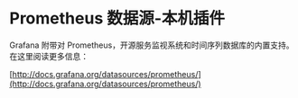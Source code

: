 # Prometheus 数据源-本机插件

Grafana 附带对 Prometheus，开源服务监视系统和时间序列数据库的内置支持。
在这里阅读更多信息：

[http://docs.grafana.org/datasources/prometheus/](http://docs.grafana.org/datasources/prometheus/)

